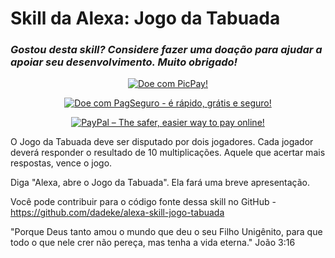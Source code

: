 # Skill da Alexa: Jogo da Tabuada

### _Gostou desta skill? Considere fazer uma doação para ajudar a apoiar seu desenvolvimento. Muito obrigado!_

[<p align="center">![Doe com PicPay!](https://i.imgur.com/4dRgTqp.png)</p>](https://picpay.me/deividsondamasio)

[<p align="center">![Doe com PagSeguro - é rápido, grátis e seguro!](https://stc.pagseguro.uol.com.br/public/img/botoes/doacoes/205x30-doar-azul.gif)</p>](https://pag.ae/bmm4Bc5)

[<p align="center">![PayPal – The safer, easier way to pay online!](https://www.paypalobjects.com/en_US/GB/i/btn/btn_donateCC_LG.gif)</p>](https://www.paypal.com/cgi-bin/webscr?cmd=_s-xclick&hosted_button_id=9EMLYYY3VQKVG)

O Jogo da Tabuada deve ser disputado por dois jogadores. Cada jogador deverá responder o resultado de 10 multiplicações. Aquele que acertar mais respostas, vence o jogo.

Diga "Alexa, abre o Jogo da Tabuada". Ela fará uma breve apresentação.

Você pode contribuir para o código fonte dessa skill no GitHub - https://github.com/dadeke/alexa-skill-jogo-tabuada

"Porque Deus tanto amou o mundo que deu o seu Filho Unigênito, para que todo o que nele crer não pereça, mas tenha a vida eterna." João 3:16

